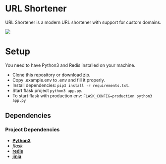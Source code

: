 # URL Shortener 

URL Shortener is a modern URL shortener with support for custom domains.


![](https://user-images.githubusercontent.com/4659608/61927992-834bc880-af7f-11e9-93c1-554be576b067.png)

# Setup
You need to have Python3 and Redis installed on your machine.

* Clone this repository or download zip.
* Copy .example.env to .env and fill it properly.
* Install dependencies: `pip3 install -r requirements.txt`.
* Start flask project `python3 app.py`.
* To start flask with production env: `FLASK_CONFIG=production python3 app.py`


Dependencies
------------

### Project Dependencies

* [**Python3**](https://www.python.org/)
* [*flask*](http://flask.pocoo.org/)
* [**redis**](https://pypi.org/project/redis/) 
* [**jinja**](http://jinja.pocoo.org/docs/2.10/)
